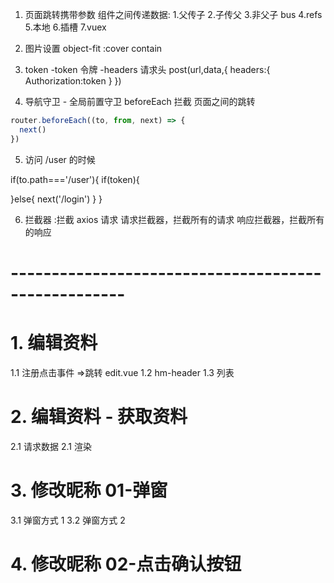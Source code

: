 1. 页面跳转携带参数
   组件之间传递数据: 1.父传子 2.子传父 3.非父子 bus 4.refs 5.本地 6.插槽 7.vuex

2. 图片设置
   object-fit :cover contain

3. token -token 令牌 -headers 请求头
   post(url,data,{
   headers:{
   Authorization:token
   }
   })
4. 导航守卫 - 全局前置守卫 beforeEach 拦截 页面之间的跳转

```js
router.beforeEach((to, from, next) => {
  next()
})
```

5. 访问 /user 的时候

if(to.path==='/user'){
if(token){

}else{
next('/login')
}
}

6. 拦截器 :拦截 axios 请求
   请求拦截器，拦截所有的请求
   响应拦截器，拦截所有的响应

# ----------------------------------------------------

# 1. 编辑资料

1.1 注册点击事件 =>跳转 edit.vue
1.2 hm-header
1.3 列表

# 2. 编辑资料 - 获取资料

2.1 请求数据
2.1 渲染

# 3. 修改昵称 01-弹窗

3.1 弹窗方式 1
3.2 弹窗方式 2

# 4. 修改昵称 02-点击确认按钮
